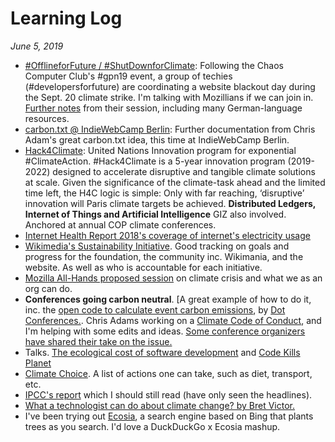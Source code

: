 # Learning Log
*June 5, 2019*

* [#OfflineforFuture / #ShutDownforClimate](https://twitter.com/c3sus/status/1135143564890054656): Following the Chaos Computer Club's #gpn19 event, a group of techies (#developersforfuture) are coordinating a website blackout day during the Sept. 20 climate strike. I'm talking with Mozillians if we can join in. [Further notes](https://pad.disroot.org/p/techiesforfuture) from their session, including many German-language resources.
* [carbon.txt @ IndieWebCamp Berlin](https://indieweb.org/2019/Berlin/carbon.txt): Further documentation from Chris Adam's great carbon.txt idea, this time at IndieWebCamp Berlin.
* [Hack4Climate](https://hack4climate.org): United Nations Innovation program for exponential #ClimateAction. #Hack4Climate is a 5-year innovation program (2019-2022) designed to accelerate disruptive and tangible climate solutions at scale. Given the significance of the climate-task ahead and the limited time left, the H4C logic is simple: Only with far reaching, ‘disruptive’ innovation will Paris climate targets be achieved. **Distributed Ledgers, Internet of Things and Artificial Intelligence** GIZ also involved. Anchored at annual COP climate conferences.
* [Internet Health Report 2018's coverage of internet's electricity usage](https://internethealthreport.org/2018/the-internet-uses-more-electricity-than/) 
* [Wikimedia's Sustainability Initiative](https://meta.wikimedia.org/wiki/Sustainability_Initiative). Good tracking on goals and progress for the foundation, the community inc. Wikimania, and the website. As well as who is accountable for each initiative. 
* [Mozilla All-Hands proposed session](https://whistlerallhandsjune2019.sched.com/event/Q0Am) on climate crisis and what we as an org can do. 
* **Conferences going carbon neutral**. [A great example of how to do it, inc. the [open code to calculate event carbon emissions](https://github.com/dotconferences/dotjs2018-carbon-footprint), by [Dot Conferences.](https://www.dotconferences.com/2018-review/#carbon). Chris Adams working on a [Climate Code of Conduct](https://docs.google.com/document/d/1pLXw1Qw69zeir3bTM3sbUkszy_RKN5qtWuP-jEbl5BU/edit?ts=5cd3049a#), and I'm helping with some edits and ideas. [Some conference organizers have shared their take on the issue.](https://docs.google.com/spreadsheets/d/1HpfdHFiKQxbXizv5BwkjygqfO-Ft7LVeRl8EEGUUdaY/edit#gid=1278478036)   
* Talks. [The ecological cost of software development](https://phpconference.com/agile-culture/what-does-it-actually-cost-an-ecological-price-tag-for-software-development/) and [Code Kills Planet](https://commerce.codetalks.de/speakers#video-w0ngTur5s3A)
* [Climate Choice](https://climatechoice.co/). A list of actions one can take, such as diet, transport, etc.
* [IPCC's report](https://www.ipcc.ch/report/ar5/syr/) which I should still read (have only seen the headlines). 
* [What a technologist can do about climate change? by Bret Victor.](http://worrydream.com/ClimateChange/)
* I've been trying out [Ecosia](https://www.ecosia.org/), a search engine based on Bing that plants trees as you search. I'd love a DuckDuckGo x Ecosia mashup. 
